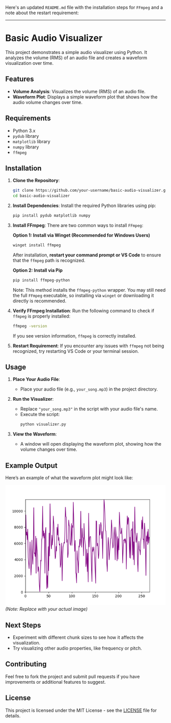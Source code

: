Here's an updated `README.md` file with the installation steps for `FFmpeg` and a note about the restart requirement:

---

# Basic Audio Visualizer

This project demonstrates a simple audio visualizer using Python. It analyzes the volume (RMS) of an audio file and creates a waveform visualization over time.

## Features

- **Volume Analysis**: Visualizes the volume (RMS) of an audio file.
- **Waveform Plot**: Displays a simple waveform plot that shows how the audio volume changes over time.

## Requirements

- Python 3.x
- `pydub` library
- `matplotlib` library
- `numpy` library
- `ffmpeg`

## Installation

1. **Clone the Repository**:
   ```bash
   git clone https://github.com/your-username/basic-audio-visualizer.git
   cd basic-audio-visualizer
   ```

2. **Install Dependencies**:
   Install the required Python libraries using pip:
   ```bash
   pip install pydub matplotlib numpy
   ```

3. **Install FFmpeg**:
   There are two common ways to install `FFmpeg`:

   **Option 1: Install via Winget (Recommended for Windows Users)**
   ```bash
   winget install ffmpeg
   ```
   After installation, **restart your command prompt or VS Code** to ensure that the `ffmpeg` path is recognized.

   **Option 2: Install via Pip**
   ```bash
   pip install ffmpeg-python
   ```
   Note: This method installs the `ffmpeg-python` wrapper. You may still need the full `FFmpeg` executable, so installing via `winget` or downloading it directly is recommended.

4. **Verify FFmpeg Installation**:
   Run the following command to check if `ffmpeg` is properly installed:
   ```bash
   ffmpeg -version
   ```
   If you see version information, `ffmpeg` is correctly installed.

5. **Restart Requirement**:
   If you encounter any issues with `ffmpeg` not being recognized, try restarting VS Code or your terminal session.

## Usage

1. **Place Your Audio File**:
   - Place your audio file (e.g., `your_song.mp3`) in the project directory.

2. **Run the Visualizer**:
   - Replace `"your_song.mp3"` in the script with your audio file's name.
   - Execute the script:
     ```bash
     python visualizer.py
     ```

3. **View the Waveform**:
   - A window will open displaying the waveform plot, showing how the volume changes over time.

## Example Output

Here’s an example of what the waveform plot might look like:

![Waveform Example](example_waveform.png) *(Note: Replace with your actual image)*

## Next Steps

- Experiment with different chunk sizes to see how it affects the visualization.
- Try visualizing other audio properties, like frequency or pitch.

## Contributing

Feel free to fork the project and submit pull requests if you have improvements or additional features to suggest.

## License

This project is licensed under the MIT License - see the [LICENSE](LICENSE) file for details.
